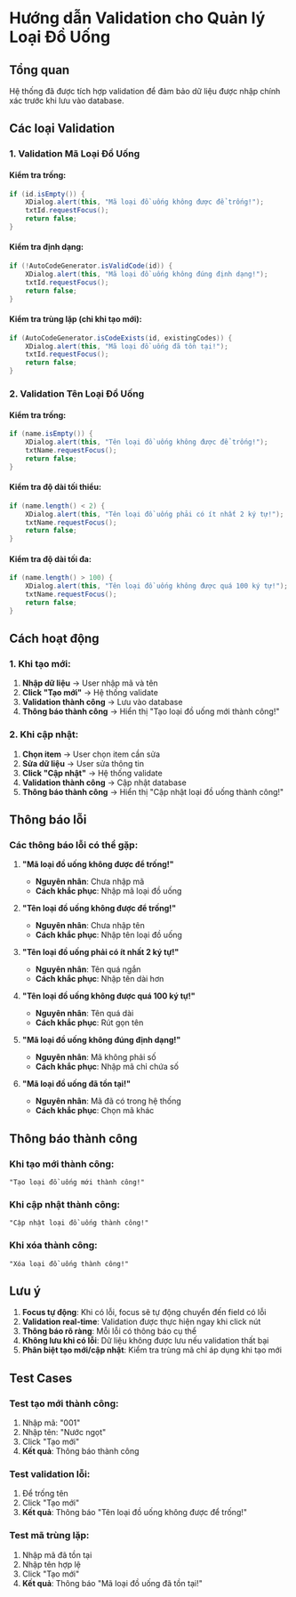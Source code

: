 # Hướng dẫn Validation cho Quản lý Loại Đồ Uống

## Tổng quan
Hệ thống đã được tích hợp validation để đảm bảo dữ liệu được nhập chính xác trước khi lưu vào database.

## Các loại Validation

### 1. Validation Mã Loại Đồ Uống

#### Kiểm tra trống:
```java
if (id.isEmpty()) {
    XDialog.alert(this, "Mã loại đồ uống không được để trống!");
    txtId.requestFocus();
    return false;
}
```

#### Kiểm tra định dạng:
```java
if (!AutoCodeGenerator.isValidCode(id)) {
    XDialog.alert(this, "Mã loại đồ uống không đúng định dạng!");
    txtId.requestFocus();
    return false;
}
```

#### Kiểm tra trùng lặp (chỉ khi tạo mới):
```java
if (AutoCodeGenerator.isCodeExists(id, existingCodes)) {
    XDialog.alert(this, "Mã loại đồ uống đã tồn tại!");
    txtId.requestFocus();
    return false;
}
```

### 2. Validation Tên Loại Đồ Uống

#### Kiểm tra trống:
```java
if (name.isEmpty()) {
    XDialog.alert(this, "Tên loại đồ uống không được để trống!");
    txtName.requestFocus();
    return false;
}
```

#### Kiểm tra độ dài tối thiểu:
```java
if (name.length() < 2) {
    XDialog.alert(this, "Tên loại đồ uống phải có ít nhất 2 ký tự!");
    txtName.requestFocus();
    return false;
}
```

#### Kiểm tra độ dài tối đa:
```java
if (name.length() > 100) {
    XDialog.alert(this, "Tên loại đồ uống không được quá 100 ký tự!");
    txtName.requestFocus();
    return false;
}
```

## Cách hoạt động

### 1. Khi tạo mới:
1. **Nhập dữ liệu** → User nhập mã và tên
2. **Click "Tạo mới"** → Hệ thống validate
3. **Validation thành công** → Lưu vào database
4. **Thông báo thành công** → Hiển thị "Tạo loại đồ uống mới thành công!"

### 2. Khi cập nhật:
1. **Chọn item** → User chọn item cần sửa
2. **Sửa dữ liệu** → User sửa thông tin
3. **Click "Cập nhật"** → Hệ thống validate
4. **Validation thành công** → Cập nhật database
5. **Thông báo thành công** → Hiển thị "Cập nhật loại đồ uống thành công!"

## Thông báo lỗi

### Các thông báo lỗi có thể gặp:

1. **"Mã loại đồ uống không được để trống!"**
   - **Nguyên nhân**: Chưa nhập mã
   - **Cách khắc phục**: Nhập mã loại đồ uống

2. **"Tên loại đồ uống không được để trống!"**
   - **Nguyên nhân**: Chưa nhập tên
   - **Cách khắc phục**: Nhập tên loại đồ uống

3. **"Tên loại đồ uống phải có ít nhất 2 ký tự!"**
   - **Nguyên nhân**: Tên quá ngắn
   - **Cách khắc phục**: Nhập tên dài hơn

4. **"Tên loại đồ uống không được quá 100 ký tự!"**
   - **Nguyên nhân**: Tên quá dài
   - **Cách khắc phục**: Rút gọn tên

5. **"Mã loại đồ uống không đúng định dạng!"**
   - **Nguyên nhân**: Mã không phải số
   - **Cách khắc phục**: Nhập mã chỉ chứa số

6. **"Mã loại đồ uống đã tồn tại!"**
   - **Nguyên nhân**: Mã đã có trong hệ thống
   - **Cách khắc phục**: Chọn mã khác

## Thông báo thành công

### Khi tạo mới thành công:
```
"Tạo loại đồ uống mới thành công!"
```

### Khi cập nhật thành công:
```
"Cập nhật loại đồ uống thành công!"
```

### Khi xóa thành công:
```
"Xóa loại đồ uống thành công!"
```

## Lưu ý

1. **Focus tự động**: Khi có lỗi, focus sẽ tự động chuyển đến field có lỗi
2. **Validation real-time**: Validation được thực hiện ngay khi click nút
3. **Thông báo rõ ràng**: Mỗi lỗi có thông báo cụ thể
4. **Không lưu khi có lỗi**: Dữ liệu không được lưu nếu validation thất bại
5. **Phân biệt tạo mới/cập nhật**: Kiểm tra trùng mã chỉ áp dụng khi tạo mới

## Test Cases

### Test tạo mới thành công:
1. Nhập mã: "001"
2. Nhập tên: "Nước ngọt"
3. Click "Tạo mới"
4. **Kết quả**: Thông báo thành công

### Test validation lỗi:
1. Để trống tên
2. Click "Tạo mới"
3. **Kết quả**: Thông báo "Tên loại đồ uống không được để trống!"

### Test mã trùng lặp:
1. Nhập mã đã tồn tại
2. Nhập tên hợp lệ
3. Click "Tạo mới"
4. **Kết quả**: Thông báo "Mã loại đồ uống đã tồn tại!" 